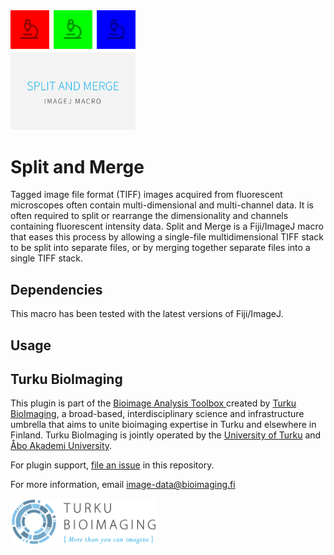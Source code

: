 <img src="assets/split_and_merge_logo.png" alt='Split and Merge logo' width='200'>

# Split and Merge
Tagged image file format (TIFF) images acquired from fluorescent microscopes often contain multi-dimensional and multi-channel data. It is often required to split or rearrange the dimensionality and channels containing fluorescent intensity data. Split and Merge is a Fiji/ImageJ macro that eases this process by allowing a single-file multidimensional TIFF stack to be split into separate files, or by merging together separate files into a single TIFF stack.

## Dependencies

This macro has been tested with the latest versions of Fiji/ImageJ.

## Usage


## Turku BioImaging

This plugin is part of the [Bioimage Analysis Toolbox
](https://www.bioimaging.fi/bioimage-analysis-toolbox/) created by [Turku BioImaging](https://bioimaging.fi), a broad-based, interdisciplinary science and infrastructure umbrella that aims to unite bioimaging expertise in Turku and elsewhere in Finland. Turku BioImaging is jointly operated by the [University of Turku](https://utu.fi) and [Åbo Akademi University](https://abo.fi).

For plugin support, [file an issue](https://github.com/Turku-BioImaging/split-and-merge/issues/new) in this repository.

For more information, email [image-data@bioimaging.fi](mailto:image-data@bioimaging.fi)

<p float='left'>
    <img src='assets/tbi_logo_posa_vaaka.jpg' style="height:75px;width:auto;"/>
</p>
